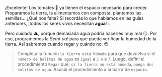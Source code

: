 ¡Excelente! Los tomates :tomato: ya tienen el espacio necesario para crecer. Preparamos la tierra, la alimentamos con composta, plantamos las semillas… ¿Qué nos falta? Si recordás lo que hablamos en las guías anteriores, ¡todos los seres vivos necesitan **agua**! :droplet:

Pero cuidado :warning:, porque demasiada agua podría hacerles muy mal :confounded:. Por eso, programemos la _Semi-ya!_ para que pueda verificar la humedad de la tierra. Así sabremos cuándo regar y cuándo no. :wink:

> Completá la función `la tierra está húmeda` para que devuelva si el ` número de bolitas de agua` es `igual` a `3 o` a `7`. Luego, definí el procedimiento `Regar` que, `si la tierra no está húmeda`, `ponga dos bolitas de agua`. Asociá el procedimiento a la barra de `espacio`.
